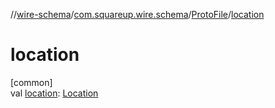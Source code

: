 //[wire-schema](../../../index.md)/[com.squareup.wire.schema](../index.md)/[ProtoFile](index.md)/[location](location.md)

# location

[common]\
val [location](location.md): [Location](../-location/index.md)
